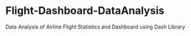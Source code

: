# Flight-Dashboard-DataAnalysis

Data Analysis of Airline Flight Statistics 
and
Dashboard using Dash Library
